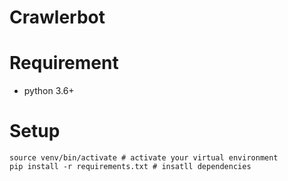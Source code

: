 # Crawlerbot
# Requirement

- python 3.6+

# Setup

```
source venv/bin/activate # activate your virtual environment
pip install -r requirements.txt # insatll dependencies
```
